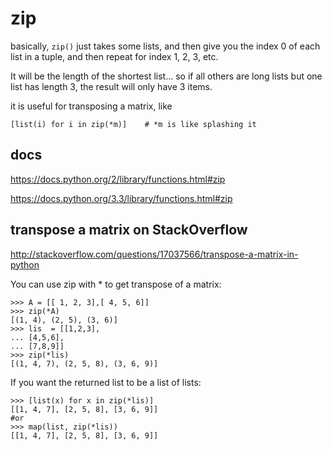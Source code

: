 # zip

basically, `zip()` just takes some lists, and then give you the index 0 of each list in
a tuple, and then repeat for index 1, 2, 3, etc.

It will be the length of the shortest list... so if all others are long lists but one list has length 3, the result will only have 3 items.

it is useful for transposing a matrix, like

    [list(i) for i in zip(*m)]    # *m is like splashing it

## docs

https://docs.python.org/2/library/functions.html#zip

https://docs.python.org/3.3/library/functions.html#zip


## transpose a matrix on StackOverflow

http://stackoverflow.com/questions/17037566/transpose-a-matrix-in-python


You can use zip with * to get transpose of a matrix:

    >>> A = [[ 1, 2, 3],[ 4, 5, 6]]
    >>> zip(*A)
    [(1, 4), (2, 5), (3, 6)]
    >>> lis  = [[1,2,3],
    ... [4,5,6],
    ... [7,8,9]]
    >>> zip(*lis)
    [(1, 4, 7), (2, 5, 8), (3, 6, 9)]

If you want the returned list to be a list of lists:

    >>> [list(x) for x in zip(*lis)]
    [[1, 4, 7], [2, 5, 8], [3, 6, 9]]
    #or
    >>> map(list, zip(*lis))
    [[1, 4, 7], [2, 5, 8], [3, 6, 9]]
